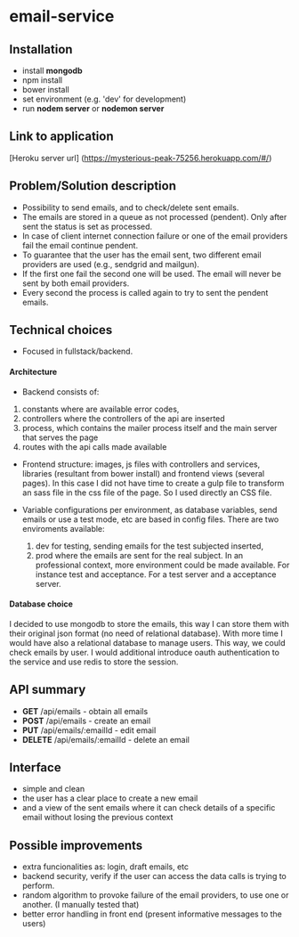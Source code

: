 # email-service

## Installation
- install **mongodb**
- npm install
- bower install
- set environment (e.g. 'dev' for development)
- run **nodem server** or **nodemon server**


## Link to application
[Heroku server url] (https://mysterious-peak-75256.herokuapp.com/#/)


## Problem/Solution description
- Possibility to send emails, and to check/delete sent emails.
- The emails are stored in a queue as not processed (pendent). Only after sent the status is set as processed.
- In case of client internet connection failure or one of the email providers fail the email continue pendent.
- To guarantee that the user has the email sent, two different email providers are used (e.g., sendgrid and mailgun). 
- If the first one fail the second one will be used. The email will never be sent by both email providers.
- Every second the process is called again to try to sent the pendent emails.

## Technical choices
- Focused in fullstack/backend.

#### Architecture 
- Backend consists of:
1) constants where are available error codes,
2) controllers where the controllers of the api are inserted
3) process, which contains the mailer process itself and the main server that serves the page
4) routes with the api calls made available

- Frontend structure: images, js files with controllers and services, libraries (resultant from bower install) and frontend views (several pages).
In this case I did not have time to create a gulp file to transform an sass file in the css file of the page. So I used directly an CSS file.

- Variable configurations per environment, as database variables, send emails or use a test mode, etc are based in config files. There are two enviroments available: 
    1) dev for testing, sending emails for the test subjected inserted, 
    2) prod where the emails are sent for the real subject.
In an professional context, more environment could be made available. For instance test and acceptance. For a test server and a acceptance server.
 
#### Database choice 
I decided to use mongodb to store the emails, this way I can store them with their original json format (no need of relational database).
With more time I would have also a relational database to manage users. This way, we could check emails by user. 
I would additional introduce oauth authentication to the service and use redis to store the session. 

## API summary
- **GET** /api/emails - obtain all emails
- **POST** /api/emails - create an email
- **PUT** /api/emails/:emailId - edit email
- **DELETE** /api/emails/:emailId - delete an email

## Interface
- simple and clean
- the user has a clear place to create a new email 
- and a view of the sent emails where it can check details of a specific email without losing the previous context

## Possible improvements
- extra funcionalities as: login, draft emails, etc
- backend security, verify if the user can access the data calls is trying to perform.
- random algorithm to provoke failure of the email providers, to use one or another. (I manually tested that)
- better error handling in front end (present informative messages to the users)
